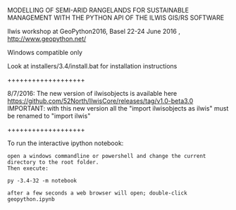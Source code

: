 MODELLING OF SEMI-ARID RANGELANDS FOR SUSTAINABLE MANAGEMENT WITH THE PYTHON API OF THE ILWIS GIS/RS SOFTWARE

Ilwis workshop at GeoPython2016, Basel 22-24 June 2016 ,  http://www.geopython.net/

Windows compatible only

Look at installers/3.4/install.bat for installation instructions

+++++++++++++++++++

8/7/2016: The new version of ilwisobjects is available here https://github.com/52North/IlwisCore/releases/tag/v1.0-beta3.0
         IMPORTANT: with this new version all the "import ilwisobjects as ilwis" must be renamed to "import ilwis"
         
+++++++++++++++++++

To run the interactive ipython notebook:

    open a windows commandline or powershell and change the current directory to the root folder.
    Then execute:

    py -3.4-32 -m notebook

    after a few seconds a web browser will open; double-click geopython.ipynb



